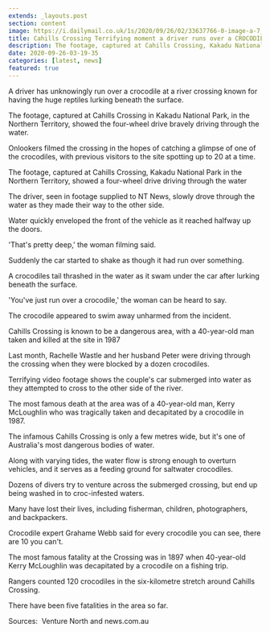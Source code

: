 ```yaml
---
extends: _layouts.post
section: content
image: https://i.dailymail.co.uk/1s/2020/09/26/02/33637766-0-image-a-7_1601082781483.jpg 
title: Cahills Crossing Terrifying moment a driver runs over a CROCODILE at a notorious river crossing 
description: The footage, captured at Cahills Crossing, Kakadu National Park in the Northern Territory, showed a four-wheel drive driving through the water. 
date: 2020-09-26-03-19-35 
categories: [latest, news] 
featured: true 
--- 
```

A driver has unknowingly run over a crocodile at a river crossing known for having the huge reptiles lurking beneath the surface.

The footage, captured at Cahills Crossing in Kakadu National Park, in the Northern Territory, showed the four-wheel drive bravely driving through the water.

Onlookers filmed the crossing in the hopes of catching a glimpse of one of the crocodiles, with previous visitors to the site spotting up to 20 at a time.

The footage, captured at Cahills Crossing, Kakadu National Park in the Northern Territory, showed a four-wheel drive driving through the water

The driver, seen in footage supplied to NT News, slowly drove through the water as they made their way to the other side.

Water quickly enveloped the front of the vehicle as it reached halfway up the doors.

'That's pretty deep,' the woman filming said.

Suddenly the car started to shake as though it had run over something.

A crocodiles tail thrashed in the water as it swam under the car after lurking beneath the surface.

'You've just run over a crocodile,' the woman can be heard to say. 

The crocodile appeared to swim away unharmed from the incident. 

Cahills Crossing is known to be a dangerous area, with a 40-year-old man taken and killed at the site in 1987

Last month, Rachelle Wastle and her husband Peter were driving through the crossing when they were blocked by a dozen crocodiles. 

Terrifying video footage shows the couple's car submerged into water as they attempted to cross to the other side of the river.  

The most famous death at the area was of a 40-year-old man, Kerry McLoughlin who was tragically taken and decapitated by a crocodile in 1987.  

The infamous Cahills Crossing is only a few metres wide, but it's one of Australia's most dangerous bodies of water.

Along with varying tides, the water flow is strong enough to overturn vehicles, and it serves as a feeding ground for saltwater crocodiles.

Dozens of divers try to venture across the submerged crossing, but end up being washed in to croc-infested waters.

Many have lost their lives, including fisherman, children, photographers, and backpackers.

Crocodile expert Grahame Webb said for every crocodile you can see, there are 10 you can't.

The most famous fatality at the Crossing was in 1897 when 40-year-old Kerry McLoughlin was decapitated by a crocodile on a fishing trip.

Rangers counted 120 crocodiles in the six-kilometre stretch around Cahills Crossing.

There have been five fatalities in the area so far.

Sources:  Venture North and news.com.au

